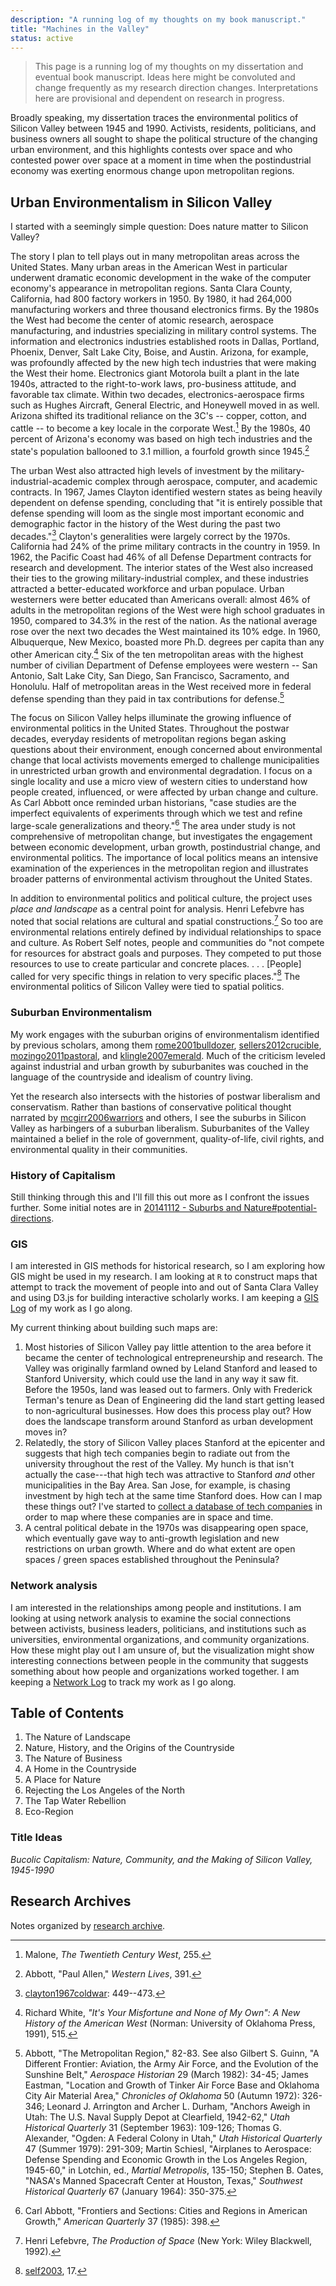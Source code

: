 ```yaml
---
description: "A running log of my thoughts on my book manuscript."
title: "Machines in the Valley"
status: active
---
```


>  This page is a running log of my thoughts on my dissertation and eventual book manuscript. Ideas here might
>  be convoluted and change frequently as my research direction changes.
>  Interpretations here are provisional and dependent on research in progress.

Broadly speaking, my dissertation traces the environmental politics of Silicon Valley
between 1945 and 1990. Activists, residents, politicians, and business owners
all sought to shape the political structure of the changing urban environment,
and this highlights contests over space and who contested power over space at a
moment in time when the postindustrial economy was exerting enormous change upon
metropolitan regions.

## Urban Environmentalism in Silicon Valley

I started with a seemingly simple question: Does nature matter to Silicon
Valley?

The story I plan to tell plays out in many metropolitan areas across the
United States. Many urban areas in the American West in particular
underwent dramatic economic development in the wake of the computer
economy's appearance in metropolitan regions. Santa Clara County,
California, had 800 factory workers in 1950. By 1980, it had 264,000
manufacturing workers and three thousand electronics firms. By the 1980s
the West had become the center of atomic research, aerospace
manufacturing, and industries specializing in military control systems.
The information and electronics industries established roots in Dallas,
Portland, Phoenix, Denver, Salt Lake City, Boise, and Austin. Arizona,
for example, was profoundly affected by the new high tech industries
that were making the West their home. Electronics giant Motorola built a
plant in the late 1940s, attracted to the right-to-work laws,
pro-business attitude, and favorable tax climate. Within two decades,
electronics-aerospace firms such as Hughes Aircraft, General Electric,
and Honeywell moved in as well. Arizona shifted its traditional reliance
on the 3C's -- copper, cotton, and cattle -- to become a key locale in
the corporate West.[^3] By the 1980s, 40 percent of Arizona's economy was
based on high tech industries and the state's population ballooned to
3.1 million, a fourfold growth since 1945.[^4]

The urban West also attracted high levels of investment by the
military-industrial-academic complex through aerospace, computer, and academic
contracts. In 1967, James Clayton identified western states as being heavily
dependent on defense spending, concluding that "it is entirely possible that
defense spending will loom as the single most important economic and
demographic factor in the history of the West during the past two
decades."[^5] Clayton's generalities were largely correct by the 1970s.
California had 24% of the prime military contracts in the country in 1959. In
1962, the Pacific Coast had 46% of all Defense Department contracts for
research and development. The interior states of the West also increased their
ties to the growing military-industrial complex, and these industries
attracted a better-educated workforce and urban populace. Urban westerners
were better educated than Americans overall: almost 46% of adults in the
metropolitan regions of the West were high school graduates in 1950, compared
to 34.3% in the rest of the nation.  As the national average rose over the
next two decades the West maintained its 10% edge. In 1960, Albuquerque, New
Mexico, boasted more Ph.D. degrees per capita than any other American
city.[^6] Six of the ten metropolitan areas with the highest number of
civilian Department of Defense employees were western -- San Antonio, Salt
Lake City, San Diego, San Francisco, Sacramento, and Honolulu. Half of
metropolitan areas in the West received more in federal defense spending than
they paid in tax contributions for defense.[^7]

The focus on Silicon Valley helps illuminate the growing influence of
environmental politics in the United States. Throughout the postwar decades,
everyday residents of metropolitan regions began asking questions about their
environment, enough concerned about environmental change that local activists
movements emerged to challenge municipalities in unrestricted urban growth and
environmental degradation. I focus on a single locality and use a micro view of
western cities to understand how people created, influenced, or were affected by
urban change and culture. As Carl Abbott once reminded urban historians, "case
studies are the imperfect equivalents of experiments through which we test and
refine large-scale generalizations and theory."[^1] The area under study is not
comprehensive of metropolitan change, but investigates the engagement between
economic development, urban growth, postindustrial change, and environmental
politics. The importance of local politics means an intensive examination of the
experiences in the metropolitan region and illustrates broader patterns of
environmental activism throughout the United States.

In addition to environmental politics and political culture, the project uses
*place and landscape* as a central point for analysis. Henri Lefebvre has noted that social
relations are cultural and spatial constructions.[^2] So too are environmental
relations entirely defined by individual relationships to space and culture.
As Robert Self notes, people and communities do "not compete for resources for
abstract goals and purposes. They competed to put those resources to use to
create particular and concrete places.  . . . [People] called for very
specific things in relation to very specific places."[^8] The environmental
politics of Silicon Valley were tied to spatial politics.

### Suburban Environmentalism

My work engages with the suburban origins of environmentalism identified by previous scholars, among them [rome2001bulldozer](/rome2001bulldozer/), [sellers2012crucible](/sellers2012crucible/), [mozingo2011pastoral](/mozingo2011pastoral/), and [klingle2007emerald](/klingle2007emerald/). Much of the criticism leveled against industrial and urban growth by suburbanites was couched in the language of the countryside and idealism of country living.

Yet the research also intersects with the histories of postwar liberalism and conservatism. Rather than bastions of conservative political thought narrated by [mcgirr2006warriors](/mcgirr2006warriors/) and others, I see the suburbs in Silicon Valley as harbingers of a suburban liberalism. Suburbanites of the Valley maintained a belief in the role of government, quality-of-life, civil rights, and environmental quality in their communities.

### History of Capitalism

Still thinking through this and I'll fill this out more as I confront the issues further. Some initial notes are in [20141112 - Suburbs and Nature#potential-directions](/2016-02-01-nature-and-suburbs/#potential-directions).

### GIS

I am interested in GIS methods for historical research, so I am exploring how
GIS might be used in my research. I am looking at `R` to construct
maps that attempt to track the movement of people into and out of Santa Clara
Valley and using D3.js for building interactive scholarly works. I am keeping
a [GIS Log](/gis-log/) of my work as I go along.

My current thinking about building such maps are:

1. Most histories of Silicon Valley pay little attention to the area before it
   became the center of technological entrepreneurship and research. The Valley
   was originally farmland owned by Leland Stanford and leased to Stanford
   University, which could use the land in any way it saw fit. Before the
   1950s, land was leased out to farmers. Only with Frederick Terman's tenure
   as Dean of Engineering did the land start getting leased to non-agricultural
   businesses. How does this process play out? How does the landscape transform
   around Stanford as urban development moves in?
2. Relatedly, the story of Silicon Valley places Stanford at the epicenter and
   suggests that high tech companies begin to radiate out from the university
   throughout the rest of the Valley. My hunch is that isn't actually the
   case---that high tech was attractive to Stanford *and* other municipalities
   in the Bay Area. San Jose, for example, is chasing investment by high tech
   at the same time Stanford does. How can I map these things out? I've started
   to [collect a database of tech
   companies](https://github.com/hepplerj/machinesvalley/blob/gh-pages/data-files/sv-companies/sv_companies.csv)
   in order to map where these companies are in space and time.
3. A central political debate in the 1970s was disappearing open space, which
   eventually gave way to anti-growth legislation and new restrictions on urban
   growth. Where and do what extent are open spaces / green spaces established
   throughout the Peninsula?

### Network analysis

I am interested in the relationships among people and institutions. I am looking
at using network analysis to examine the social connections between activists,
business leaders, politicians, and institutions such as universities,
environmental  organizations, and community organizations. How these might play
out I am unsure of, but the visualization might show interesting connections
between people in the community that suggests something about how people and
organizations worked together. I am keeping a [Network Log](/network-log/) to track my work
as I go along.

## Table of Contents

1.    The Nature of Landscape
2.    Nature, History, and the Origins of the Countryside
3.    The Nature of Business
4.    A Home in the Countryside
5.    A Place for Nature
6.    Rejecting the Los Angeles of the North
7.    The Tap Water Rebellion
8.    Eco-Region

### Title Ideas

*Bucolic Capitalism: Nature, Community, and the Making of Silicon Valley, 1945-1990*

## Research Archives

Notes organized by [research archive](/research-archives/).

[^1]: Carl Abbott, "Frontiers and Sections: Cities and Regions in American Growth," *American Quarterly* 37 (1985): 398.

[^2]: Henri Lefebvre, *The Production of Space* (New York: Wiley Blackwell, 1992).

[^3]: Malone, *The Twentieth Century West*, 255.

[^4]: Abbott, "Paul Allen," *Western Lives*, 391.

[^5]: [clayton1967coldwar](/clayton1967coldwar/): 449--473.

[^6]: Richard White, *"It's Your Misfortune and None of My Own": A New History of the American West* (Norman: University of Oklahoma Press, 1991), 515.

[^7]: Abbott, "The Metropolitan Region," 82-83. See also Gilbert S. Guinn, "A Different Frontier: Aviation, the Army Air Force, and the Evolution of the Sunshine Belt," *Aerospace Historian* 29 (March 1982): 34-45; James Eastman, "Location and Growth of Tinker Air Force Base and Oklahoma City Air Material Area," *Chronicles of Oklahoma* 50 (Autumn 1972): 326-346; Leonard J. Arrington and Archer L. Durham, "Anchors Aweigh in Utah: The U.S. Naval Supply Depot at Clearfield, 1942-62," *Utah Historical Quarterly* 31 (September 1963): 109-126; Thomas G. Alexander, "Ogden: A Federal Colony in Utah," *Utah Historical Quarterly* 47 (Summer 1979): 291-309; Martin Schiesl, "Airplanes to Aerospace: Defense Spending and Economic Growth in the Los Angeles Region, 1945-60," in Lotchin, ed., *Martial Metropolis*, 135-150; Stephen B. Oates, "NASA's Manned Spacecraft Center at Houston, Texas," *Southwest Historical Quarterly* 67 (January 1964): 350-375.

[^8]: [self2003](/self2003/), 17.
